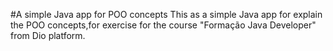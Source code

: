 #A simple Java app for POO concepts
This as a simple Java app for explain the POO concepts,for exercise for the course "Formação Java Developer" from Dio platform.
